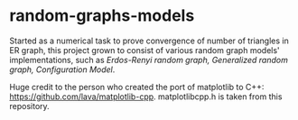 # random-graphs-models
Started as a numerical task to prove convergence of number of triangles in ER graph, this project grown to consist of various random graph models' implementations, such as *Erdos-Renyi random graph, Generalized random graph, Configuration Model*.

Huge credit to the person who created the port of matplotlib to C++: https://github.com/lava/matplotlib-cpp. matplotlibcpp.h is taken from this repository.

